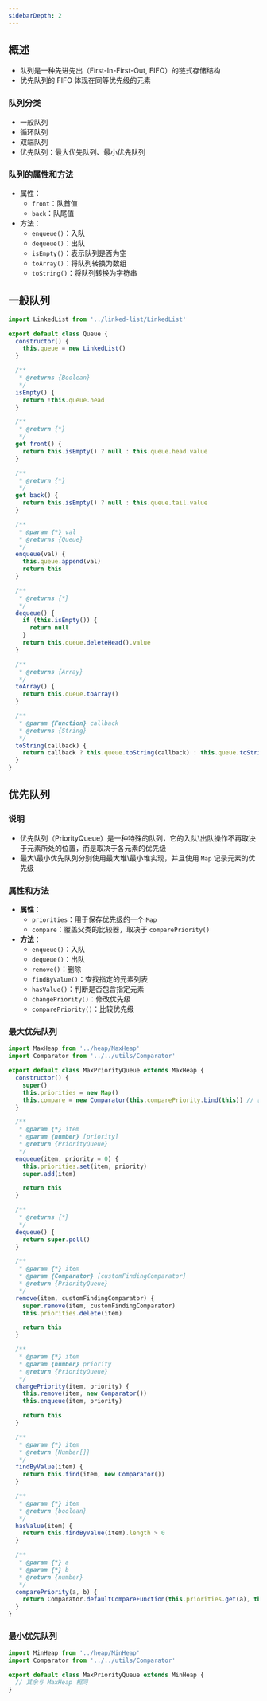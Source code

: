 ```yaml
---
sidebarDepth: 2
---
```



## 概述

+ 队列是一种先进先出（First-In-First-Out, FIFO）的链式存储结构
+ 优先队列的 FIFO 体现在同等优先级的元素

### 队列分类

+ 一般队列
+ 循环队列
+ 双端队列
+ 优先队列：最大优先队列、最小优先队列

### 队列的属性和方法

+ 属性：
  + `front`：队首值
  + `back`：队尾值
+ 方法：
  + `enqueue()`：入队
  + `dequeue()`：出队
  + `isEmpty()`：表示队列是否为空
  + `toArray()`：将队列转换为数组
  + `toString()`：将队列转换为字符串




## 一般队列

```js
import LinkedList from '../linked-list/LinkedList'

export default class Queue {
  constructor() {
    this.queue = new LinkedList()
  }

  /**
   * @returns {Boolean}
   */
  isEmpty() {
    return !this.queue.head
  }

  /**
   * @return {*}
   */
  get front() {
    return this.isEmpty() ? null : this.queue.head.value
  }

  /**
   * @return {*}
   */
  get back() {
    return this.isEmpty() ? null : this.queue.tail.value
  }

  /**
   * @param {*} val
   * @returns {Queue}
   */
  enqueue(val) {
    this.queue.append(val)
    return this
  }

  /**
   * @returns {*}
   */
  dequeue() {
    if (this.isEmpty()) {
      return null
    }
    return this.queue.deleteHead().value
  }

  /**
   * @returns {Array}
   */
  toArray() {
    return this.queue.toArray()
  }

  /**
   * @param {Function} callback
   * @returns {String}
   */
  toString(callback) {
    return callback ? this.queue.toString(callback) : this.queue.toString()
  }
}
```



## 优先队列

### 说明

+ 优先队列（PriorityQueue）是一种特殊的队列，它的入队\出队操作不再取决于元素所处的位置，而是取决于各元素的优先级
+ 最大\最小优先队列分别使用最大堆\最小堆实现，并且使用 `Map` 记录元素的优先级

### 属性和方法

+ **属性**：
  + `priorities`：用于保存优先级的一个 `Map`
  + `compare`：覆盖父类的比较器，取决于 `comparePriority()`
+ **方法**：
  + `enqueue()`：入队
  + `dequeue()`：出队
  + `remove()`：删除
  + `findByValue()`：查找指定的元素列表
  + `hasValue()`：判断是否包含指定元素
  + `changePriority()`：修改优先级
  + `comparePriority()`：比较优先级

### 最大优先队列

```js
import MaxHeap from '../heap/MaxHeap'
import Comparator from '../../utils/Comparator'

export default class MaxPriorityQueue extends MaxHeap {
  constructor() {
    super()
    this.priorities = new Map()
    this.compare = new Comparator(this.comparePriority.bind(this)) // 覆盖父类属性
  }

  /**
   * @param {*} item
   * @param {number} [priority]
   * @return {PriorityQueue}
   */
  enqueue(item, priority = 0) {
    this.priorities.set(item, priority)
    super.add(item)

    return this
  }

  /**
   * @returns {*}
   */
  dequeue() {
    return super.poll()
  }

  /**
   * @param {*} item
   * @param {Comparator} [customFindingComparator]
   * @return {PriorityQueue}
   */
  remove(item, customFindingComparator) {
    super.remove(item, customFindingComparator)
    this.priorities.delete(item)

    return this
  }

  /**
   * @param {*} item
   * @param {number} priority
   * @return {PriorityQueue}
   */
  changePriority(item, priority) {
    this.remove(item, new Comparator())
    this.enqueue(item, priority)

    return this
  }

  /**
   * @param {*} item
   * @return {Number[]}
   */
  findByValue(item) {
    return this.find(item, new Comparator())
  }

  /**
   * @param {*} item
   * @return {boolean}
   */
  hasValue(item) {
    return this.findByValue(item).length > 0
  }

  /**
   * @param {*} a
   * @param {*} b
   * @return {number}
   */
  comparePriority(a, b) {
    return Comparator.defaultCompareFunction(this.priorities.get(a), this.priorities.get(b))
  }
}
```

### 最小优先队列

```js
import MinHeap from '../heap/MinHeap'
import Comparator from '../../utils/Comparator'

export default class MaxPriorityQueue extends MinHeap {
  // 其余与 MaxHeap 相同
}
```